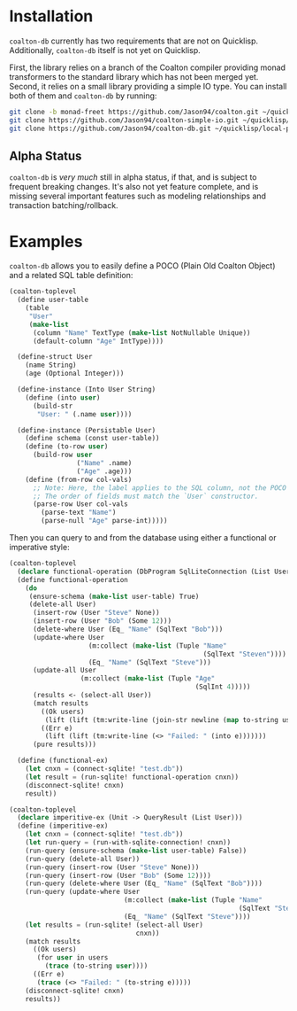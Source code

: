 # Installation

`coalton-db` currently has two requirements that are not on Quicklisp. Additionally, `coalton-db` itself is not yet on Quicklisp.

First, the library relies on a branch of the Coalton compiler providing monad transformers to the standard library which has not been merged yet. Second, it relies on a small library providing a simple IO type. You can install both of them and `coalton-db` by running:

```bash
git clone -b monad-freet https://github.com/Jason94/coalton.git ~/quicklisp/local-projects/coalton
git clone https://github.com/Jason94/coalton-simple-io.git ~/quicklisp/local-projects/coalton-simple-io
git clone https://github.com/Jason94/coalton-db.git ~/quicklisp/local-projects/coalton-db
```

## Alpha Status

`coalton-db` is *very much* still in alpha status, if that, and is subject to frequent breaking changes. It's also not yet feature complete, and is missing several important features such as modeling relationships and transaction batching/rollback.

# Examples

`coalton-db` allows you to easily define a POCO (Plain Old Coalton Object) and a related SQL table definition:

```lisp
(coalton-toplevel
  (define user-table
    (table
     "User"
     (make-list
      (column "Name" TextType (make-list NotNullable Unique))
      (default-column "Age" IntType))))

  (define-struct User
    (name String)
    (age (Optional Integer)))

  (define-instance (Into User String)
    (define (into user)
      (build-str
       "User: " (.name user))))

  (define-instance (Persistable User)
    (define schema (const user-table))
    (define (to-row user)
      (build-row user
                 ("Name" .name)
                 ("Age" .age)))
    (define (from-row col-vals)
      ;; Note: Here, the label applies to the SQL column, not the POCO constructor.
      ;; The order of fields must match the `User` constructor.
      (parse-row User col-vals
        (parse-text "Name")
        (parse-null "Age" parse-int)))))
```

Then you can query to and from the database using either a functional or imperative style:

```lisp
(coalton-toplevel
  (declare functional-operation (DbProgram SqlLiteConnection (List User)))
  (define functional-operation
    (do
     (ensure-schema (make-list user-table) True)
     (delete-all User)
      (insert-row (User "Steve" None))
      (insert-row (User "Bob" (Some 12)))
      (delete-where User (Eq_ "Name" (SqlText "Bob")))
      (update-where User
                    (m:collect (make-list (Tuple "Name"
                                                 (SqlText "Steven"))))
                    (Eq_ "Name" (SqlText "Steve")))
      (update-all User
                  (m:collect (make-list (Tuple "Age"
                                               (SqlInt 4)))))
      (results <- (select-all User))
      (match results
        ((Ok users)
         (lift (lift (tm:write-line (join-str newline (map to-string users))))))
        ((Err e)
         (lift (lift (tm:write-line (<> "Failed: " (into e)))))))
      (pure results)))

  (define (functional-ex)
    (let cnxn = (connect-sqlite! "test.db"))
    (let result = (run-sqlite! functional-operation cnxn))
    (disconnect-sqlite! cnxn)
    result))
```

```lisp
(coalton-toplevel
  (declare imperitive-ex (Unit -> QueryResult (List User)))
  (define (imperitive-ex)
    (let cnxn = (connect-sqlite! "test.db"))
    (let run-query = (run-with-sqlite-connection! cnxn))
    (run-query (ensure-schema (make-list user-table) False))
    (run-query (delete-all User))
    (run-query (insert-row (User "Steve" None)))
    (run-query (insert-row (User "Bob" (Some 12))))
    (run-query (delete-where User (Eq_ "Name" (SqlText "Bob"))))
    (run-query (update-where User
                             (m:collect (make-list (Tuple "Name"
                                                          (SqlText "Steven"))))
                             (Eq_ "Name" (SqlText "Steve"))))
    (let results = (run-sqlite! (select-all User)
                                cnxn))
    (match results
      ((Ok users)
       (for user in users
         (trace (to-string user))))
      ((Err e)
       (trace (<> "Failed: " (to-string e)))))
    (disconnect-sqlite! cnxn)
    results))
```

